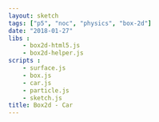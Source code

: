 ```yaml
---
layout: sketch
tags: ["p5", "noc", "physics", "box-2d"]
date: "2018-01-27"
libs :
    - box2d-html5.js
    - box2d-helper.js
scripts : 
    - surface.js
    - box.js
    - car.js
    - particle.js
    - sketch.js
title: Box2d - Car
---
```

